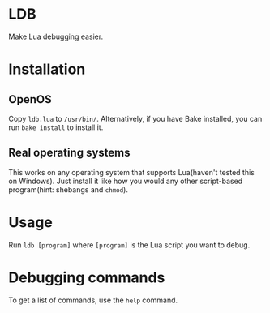 # LDB
Make Lua debugging easier.

# Installation
## OpenOS
Copy `ldb.lua` to `/usr/bin/`. Alternatively, if you have Bake installed, you can run `bake install` to install it.

## Real operating systems
This works on any operating system that supports Lua(haven't tested this on Windows). Just install it like how you would any other script-based program(hint: shebangs and `chmod`).

# Usage
Run `ldb [program]` where `[program]` is the Lua script you want to debug.

# Debugging commands
To get a list of commands, use the `help` command.
